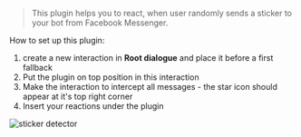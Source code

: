 > This plugin helps you to react, when user randomly sends a sticker to your bot from Facebook Messenger.

How to set up this plugin:

1. create a new interaction in **Root dialogue** and place it before a first fallback
2. Put the plugin on top position in this interaction
3. Make the interaction to intercept all messages - the star icon should appear at it's top right corner
4. Insert your reactions under the plugin

![sticker detector](https://github.com/wingbotai/wingbot/raw/master/plugins/ai.wingbot.ifStickerDetected/sticker.png)